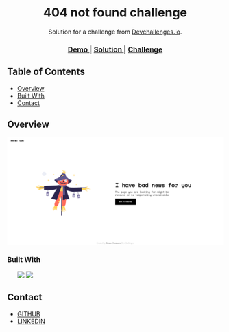 <h1 align="center">404 not found challenge</h1>

<div align="center">
   Solution for a challenge from  <a href="http://devchallenges.io" target="_blank">Devchallenges.io</a>.
</div>

<div align="center">
  <h3>
    <a href="https://ileanachamorro.github.io/not_found.github.io/">
      Demo
    </a>
    <span> | </span>
    <a href="https://github.com/IleanaChamorro/not_found.github.io">
      Solution
    </a>
    <span> | </span>
    <a href="https://devchallenges.io/challenges/wBunSb7FPrIepJZAg0sY">
      Challenge
    </a>
  </h3>
</div>

<!-- TABLE OF CONTENTS -->

## Table of Contents

- [Overview](#overview)
- [Built With](#built-with)
- [Contact](#contact)

<!-- OVERVIEW -->

## Overview
<img src="https://raw.githubusercontent.com/IleanaChamorro/not_found.github.io/main/404notfound1.png">

### Built With
<ul>
<img src="https://img.icons8.com/color/48/null/html-5--v1.png"/>
<img src="https://img.icons8.com/color/48/null/css3.png"/>
</ul>

## Contact
- <a href="https://github.com/IleanaChamorro">GITHUB</a>
- <a href="www.linkedin.com/in/ileanachamorro">LINKEDIN</a>
